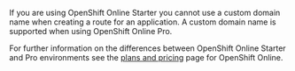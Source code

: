 If you are using OpenShift Online Starter you cannot use a custom domain name when creating a route for an application. A custom domain name is supported when using OpenShift Online Pro.

For further information on the differences between OpenShift Online Starter and Pro
environments see the [plans and pricing](https://www.openshift.com/pricing/index.html) page for OpenShift Online.
